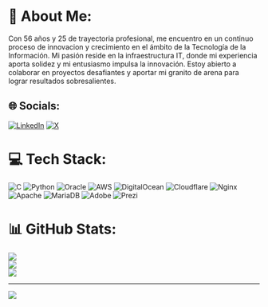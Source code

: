 # 💫 About Me:
Con 56 años y 25 de trayectoria profesional, me encuentro en un continuo proceso de innovacion y crecimiento en el ámbito de la Tecnología de la Información. Mi pasión reside en la infraestructura IT, donde mi experiencia aporta solidez y mi entusiasmo impulsa la innovación. Estoy abierto a colaborar en proyectos desafiantes y aportar mi granito de arena para lograr resultados sobresalientes.


## 🌐 Socials:
[![LinkedIn](https://img.shields.io/badge/LinkedIn-%230077B5.svg?logo=linkedin&logoColor=white)](https://linkedin.com/in/chimbog) [![X](https://img.shields.io/badge/X-black.svg?logo=X&logoColor=white)](https://x.com/chimbog) 

# 💻 Tech Stack:
![C](https://img.shields.io/badge/c-%2300599C.svg?style=for-the-badge&logo=c&logoColor=white) ![Python](https://img.shields.io/badge/python-3670A0?style=for-the-badge&logo=python&logoColor=ffdd54) ![Oracle](https://img.shields.io/badge/Oracle-F80000?style=for-the-badge&logo=oracle&logoColor=white) ![AWS](https://img.shields.io/badge/AWS-%23FF9900.svg?style=for-the-badge&logo=amazon-aws&logoColor=white) ![DigitalOcean](https://img.shields.io/badge/DigitalOcean-%230167ff.svg?style=for-the-badge&logo=digitalOcean&logoColor=white) ![Cloudflare](https://img.shields.io/badge/Cloudflare-F38020?style=for-the-badge&logo=Cloudflare&logoColor=white) ![Nginx](https://img.shields.io/badge/nginx-%23009639.svg?style=for-the-badge&logo=nginx&logoColor=white) ![Apache](https://img.shields.io/badge/apache-%23D42029.svg?style=for-the-badge&logo=apache&logoColor=white) ![MariaDB](https://img.shields.io/badge/MariaDB-003545?style=for-the-badge&logo=mariadb&logoColor=white) ![Adobe](https://img.shields.io/badge/adobe-%23FF0000.svg?style=for-the-badge&logo=adobe&logoColor=white) ![Prezi](https://img.shields.io/badge/Prezi-%23000000.svg?style=for-the-badge&logo=Prezi&logoColor=white)
# 📊 GitHub Stats:
![](https://github-readme-stats.vercel.app/api?username=chimbog&theme=merko&hide_border=false&include_all_commits=false&count_private=false)<br/>
![](https://github-readme-streak-stats.herokuapp.com/?user=chimbog&theme=merko&hide_border=false)<br/>
![](https://github-readme-stats.vercel.app/api/top-langs/?username=chimbog&theme=merko&hide_border=false&include_all_commits=false&count_private=false&layout=compact)

---
[![](https://visitcount.itsvg.in/api?id=chimbog&icon=0&color=0)](https://visitcount.itsvg.in)

<!-- Proudly created with GPRM ( https://gprm.itsvg.in ) -->
